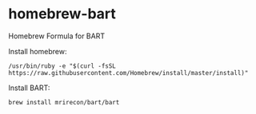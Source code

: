 # homebrew-bart
Homebrew Formula for BART

Install homebrew:

    /usr/bin/ruby -e "$(curl -fsSL https://raw.githubusercontent.com/Homebrew/install/master/install)"

Install BART:

    brew install mrirecon/bart/bart
